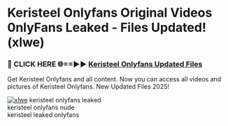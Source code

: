 # Keristeel Onlyfans Original Videos 0nlyFans Leaked - Files Updated! (xlwe)

<h3>🔴 CLICK HERE 🌐==►► <a href="https://tinyurl.com/3hn5wdd3" rel="nofollow">Keristeel Onlyfans Updated Files</a></h3>

Get Keristeel Onlyfans and all content. Now you can access all videos and pictures of Keristeel Onlyfans. New Updated Files 2025!

[![xlwe](https://i.imgur.com/4HnBqBT.gif)](https://tinyurl.com/3hn5wdd3)
keristeel onlyfans leaked<br>
keristeel onlyfans nude<br>
keristeel leaked onlyfans